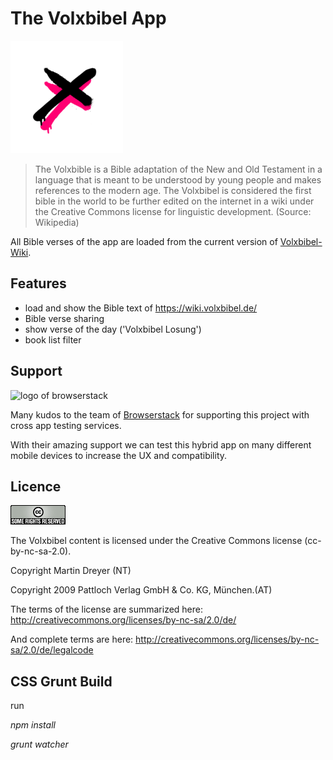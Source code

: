 # The Volxbibel App

![logo of Volxbibel](res/icons/ios/icon-60@3x.png)


> The Volxbible is a Bible adaptation of the New and Old Testament in a language that is meant to be understood by young people and makes references to the modern age. The Volxbibel is considered the first bible in the world to be further edited on the internet in a wiki under the Creative Commons license for linguistic development.
  (Source: Wikipedia)
    
  All Bible verses of the app are loaded from the current version of [Volxbibel-Wiki](https://wiki.volxbibel.de/).   


## Features

- load and show the Bible text of https://wiki.volxbibel.de/
- Bible verse sharing
- show verse of the day ('Volxbibel Losung')
- book list filter

## Support

![logo of browserstack](https://d98b8t1nnulk5.cloudfront.net/production/images/static/header/header-logo.svg)

Many kudos to the team of [Browserstack](https://www.browserstack.com/) for supporting this project with cross app testing services.

With their amazing support we can test this hybrid app on many different mobile devices to increase the UX and compatibility.  

## Licence
![badge of CC licence](www/assets/somerights20.png)

The Volxbibel content is licensed under the Creative Commons license (cc-by-nc-sa-2.0).

Copyright Martin Dreyer (NT)

Copyright 2009 Pattloch Verlag GmbH & Co. KG, München.(AT)

The terms of the license are summarized here:
http://creativecommons.org/licenses/by-nc-sa/2.0/de/

And complete terms are here: http://creativecommons.org/licenses/by-nc-sa/2.0/de/legalcode

## CSS Grunt Build

run 

_npm install_

_grunt watcher_

